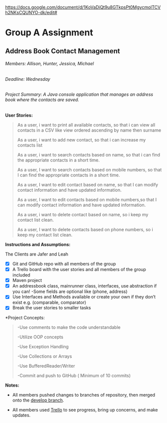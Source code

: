 https://docs.google.com/document/d/1KoVaDiQt9u8GTkpsPt0MgycmolTCVh2NKsCQUNYO-dk/edit#

# Group A Assignment
## Address Book Contact Management
###### Members: Allison, Hunter, Jessica, Michael
###### Deadline: Wednesday

###### Project Summary: A Java console application that manages an address book where the contacts are saved.

**User Stories:**
>As a user, i want to print all available contacts, so that i can view all contacts in a CSV like view ordered ascending by name then surname
>
>As a user, i want to add new contact, so that i can increase my contacts list
>
>As a user, i want to search contacts based on name, so that i can find the appropriate contacts in a short time.
>
>As a user, I want to search contacts based on mobile numbers, so that I can find the appropriate contacts in a short time.
>
>As a user, I want to edit contact based on name, so that I can modify contact information and have updated information.
>
>As a user, I want to edit contacts based on mobile numbers,so that I can modify contact information and have updated information.
>
>As a user, i want to delete contact based on name, so i keep my contact list clean.
>
>As a user, I want to delete contacts based on phone numbers, so i keep my contact list clean.

**Instructions and Assumptions:**

The Clients are Jafer and Leah
* [x] Git and GitHub repo with all members of the group
* [x] A Trello board with the user stories and all members of the group included
* [x] Maven project
* [x] An addressbook class, mainrunner class, interfaces, use abstraction if you can!
        -Some fields are optional like (phone, address)
* [x] Use Interfaces and Methods available or create your own if they don’t exist e.g. (comparable, comparator)
* [x] Break the user stories to smaller tasks

*Project Concepts:

>-Use comments to make the code understandable
>
>-Utilize OOP concepts
>
>-Use Exception Handling
>
>-Use Collections or Arrays
>
>-Use BufferedReader/Writer
>
>-Commit and push to GitHub ( Minimum of 10 commits)


**Notes:**

- All members pushed changes to branches of repository, then merged onto the [develop branch](https://github.com/Zoarial94/PS-AddressBook/tree/develop).

- All members used [Trello](https://trello.com/b/UNPzDRwa/agile-board) to see progress, bring up concerns, and make updates.


